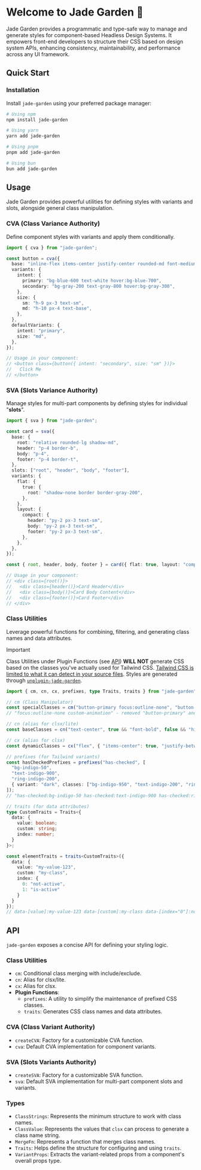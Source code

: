 # Welcome to Jade Garden 🌿

Jade Garden provides a programmatic and type-safe way to manage and generate styles for component-based Headless Design Systems.
It empowers front-end developers to structure their CSS based on design system APIs,
enhancing consistency, maintainability, and performance across any UI framework.

## Quick Start

### Installation

Install `jade-garden` using your preferred package manager:

```bash
# Using npm
npm install jade-garden

# Using yarn
yarn add jade-garden

# Using pnpm
pnpm add jade-garden

# Using bun
bun add jade-garden
```

## Usage

Jade Garden provides powerful utilities for defining styles with variants and slots, alongside general class manipulation.

### CVA (Class Variance Authority)

Define component styles with variants and apply them conditionally.

```ts
import { cva } from "jade-garden";

const button = cva({
  base: "inline-flex items-center justify-center rounded-md font-medium",
  variants: {
    intent: {
      primary: "bg-blue-600 text-white hover:bg-blue-700",
      secondary: "bg-gray-200 text-gray-800 hover:bg-gray-300",
    },
    size: {
      sm: "h-9 px-3 text-sm",
      md: "h-10 px-4 text-base",
    },
  },
  defaultVariants: {
    intent: "primary",
    size: "md",
  },
});

// Usage in your component:
// <button class={button({ intent: "secondary", size: "sm" })}>
//   Click Me
// </button>
```

### SVA (Slots Variance Authority)

Manage styles for multi-part components by defining styles for individual "**slots**".

```ts
import { sva } from "jade-garden";

const card = sva({
  base: {
    root: "relative rounded-lg shadow-md",
    header: "p-4 border-b",
    body: "p-4",
    footer: "p-4 border-t",
  },
  slots: ["root", "header", "body", "footer"],
  variants: {
    flat: {
      true: {
        root: "shadow-none border border-gray-200",
      },
    },
    layout: {
      compact: {
        header: "py-2 px-3 text-sm",
        body: "py-2 px-3 text-sm",
        footer: "py-2 px-3 text-sm",
      },
    },
  },
});

const { root, header, body, footer } = card({ flat: true, layout: "compact" });

// Usage in your component:
// <div class={root()}>
//   <div class={header()}>Card Header</div>
//   <div class={body()}>Card Body Content</div>
//   <div class={footer()}>Card Footer</div>
// </div>
```

### Class Utilities

Leverage powerful functions for combining, filtering, and generating class names and data attributes.

> [!IMPORTANT]
> Class Utilities under Plugin Functions (see [API](#API)) **WILL NOT** generate CSS based on the classes you've actually used for Tailwind CSS.
> [Tailwind CSS is limited to what it can detect in your source files](https://tailwindcss.com/docs/detecting-classes-in-source-files).
> Styles are generated through [`unplugin-jade-garden`](https://www.npmjs.com/package/unplugin-jade-garden).

```ts
import { cm, cn, cx, prefixes, type Traits, traits } from "jade-garden";

// cm (Class Manipulator)
const specialClasses = cm("button-primary focus:outline-none", "button-primary", "custom-animation");
// "focus:outline-none custom-animation" - removed "button-primary" and added "custom-animation"

// cn (alias for clsx/lite)
const baseClasses = cn("text-center", true && "font-bold", false && "hidden"); // "text-center font-bold"

// cx (alias for clsx)
const dynamicClasses = cx("flex", { "items-center": true, "justify-between": false }); // "flex items-center"

// prefixes (for Tailwind variants)
const hasCheckedPrefixes = prefixes("has-checked", [
  "bg-indigo-50",
  "text-indigo-900",
  "ring-indigo-200",
  { variant: "dark", classes: ["bg-indigo-950", "text-indigo-200", "ring-indigo-900"] }
]);
// "has-checked:bg-indigo-50 has-checked:text-indigo-900 has-checked:ring-indigo-200 dark:has-checked:bg-indigo-950 dark:has-checked:text-indigo-200 dark:has-checked:ring-indigo-900"

// traits (for data attributes)
type CustomTraits = Traits<{
  data: {
    value: boolean;
    custom: string;
    index: number;
  }
}>;

const elementTraits = traits<CustomTraits>({
  data: {
    value: "my-value-123",
    custom: "my-class",
    index: {
      0: "not-active",
      1: "is-active"
    }
  }
});
// data-[value]:my-value-123 data-[custom]:my-class data-[index="0"]:not-active data-[index="1"]:active
```

## API

`jade-garden` exposes a concise API for defining your styling logic.

### Class Utilities
  - `cm`: Conditional class merging with include/exclude.
  - `cn`: Alias for clsx/lite.
  - `cx`: Alias for clsx.
  - **Plugin Functions**:
    - `prefixes`: A utility to simplify the maintenance of prefixed CSS classes.
    - `traits`: Generates CSS class names and data attributes.

### CVA (Class Variant Authority)
  - `createCVA`: Factory for a customizable CVA function.
  - `cva`: Default CVA implementation for component variants.

### SVA (Slots Variants Authority)
  - `createSVA`: Factory for a customizable SVA function.
  - `sva`: Default SVA implementation for multi-part component slots and variants.

### Types
  - `ClassStrings`: Represents the minimum structure to work with class names.
  - `ClassValue`: Represents the values that `clsx` can process to generate a class name string.
  - `MergeFn`: Represents a function that merges class names.
  - `Traits`: Helps define the structure for configuring and using `traits`.
  - `VariantProps`: Extracts the variant-related props from a component's overall props type.
